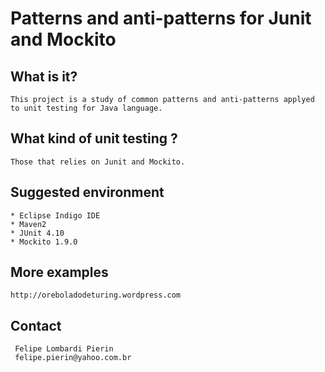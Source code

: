 # Patterns and anti-patterns for Junit and Mockito

## What is it?

	This project is a study of common patterns and anti-patterns applyed to unit testing for Java language.
	
## What kind of unit testing ?

	Those that relies on Junit and Mockito.

## Suggested environment

	* Eclipse Indigo IDE
	* Maven2
	* JUnit 4.10
	* Mockito 1.9.0

## More examples

	http://oreboladodeturing.wordpress.com
	
## Contact

     Felipe Lombardi Pierin
     felipe.pierin@yahoo.com.br
